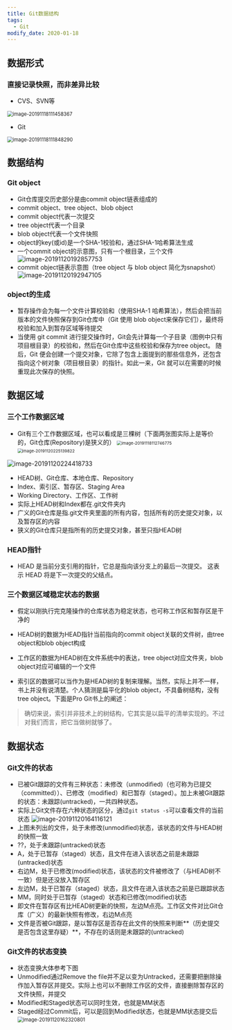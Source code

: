 ```yaml
---
title: Git数据结构
tags: 
  - Git
modify_date: 2020-01-18
---
```


## 数据形式

### 直接记录快照，而非差异比较

<!--more-->

* CVS、SVN等

<img src="https://i.loli.net/2020/05/17/j2xEq45tgU9wTof.png" alt="image-20191118111458367" style="zoom:80%;" />

* Git

<img src="https://i.loli.net/2020/05/17/xN1MVzCGtS8yKlp.png" alt="image-20191118111848290" style="zoom:80%;" />

## 数据结构

### Git object

* Git仓库提交历史部分是由commit object链表组成的
* commit object、tree object、blob object
* commit object代表一次提交
* tree object代表一个目录
* blob object代表一个文件快照
* object的key(或id)是一个SHA-1校验和，通过SHA-1哈希算法生成
* 一个commit object的示意图，只有一个根目录，三个文件
  <img src="https://i.loli.net/2020/05/17/NvAlF6uiXdRmwOs.png" alt="image-20191120192857753"  />
* commit object链表示意图（tree object 与 blob object 简化为snapshot）
  <img src="https://i.loli.net/2020/05/17/JQPOe4uE9W3oi2V.png" alt="image-20191120192947105"  />

### object的生成

* 暂存操作会为每一个文件计算校验和（使用SHA-1 哈希算法），然后会把当前版本的文件快照保存到Git仓库中（Git 使用 blob object来保存它们），最终将校验和加入到暂存区域等待提交
* 当使用 git commit 进行提交操作时，Git会先计算每一个子目录（图例中只有项目根目录）的校验和，然后在Git仓库中这些校验和保存为tree object。 随后，Git 便会创建一个提交对象，它除了包含上面提到的那些信息外，还包含指向这个树对象（项目根目录）的指针。如此一来，Git 就可以在需要的时候重现此次保存的快照。

## 数据区域

### 三个工作数据区域

* Git有三个工作数据区域，也可以看成是三棵树（下面两张图实际上是等价的，Git仓库(Repository)是狭义的）
  <img src="https://i.loli.net/2020/05/17/ABkM1FljOzN3uT6.png" alt="image-20191118112746775" style="zoom: 67%;" />
  <img src="https://i.loli.net/2020/05/17/tq1kP3Seb7sErOF.png" alt="image-20191120225139822" style="zoom:67%;" />

![image-20191120224418733](https://i.loli.net/2020/05/17/tOVYZIzF8rHnSsl.png)

* HEAD树、Git仓库、本地仓库、Repository
* Index、索引区、暂存区、Staging Area
* Working Directory、工作区、工作树
* 实际上HEAD树和Index都在.git文件夹内
* 广义的Git仓库是指.git文件夹里面的所有内容，包括所有的历史提交对象，以及暂存区的内容
* 狭义的Git仓库只是指所有的历史提交对象，甚至只指HEAD树

### HEAD指针

* HEAD 是当前分支引用的指针，它总是指向该分支上的最后一次提交。 这表示 HEAD 将是下一次提交的父结点。

### 三个数据区域稳定状态的数据

* 假定以刚执行完克隆操作的仓库状态为稳定状态，也可称工作区和暂存区是干净的

* HEAD树的数据为HEAD指针当前指向的commit object关联的文件树，由tree object和blob object构成

* 工作区的数据为HEAD树在文件系统中的表达，tree object对应文件夹，blob object对应可编辑的一个文件

* 索引区的数据可以当作为是HEAD树的复制来理解。当然，实际上并不一样，书上并没有说清楚。个人猜测是扁平化的blob object，不具备树结构，没有tree object。下面是Pro Git书上的阐述：

> 确切来说，索引并非技术上的树结构，它其实是以扁平的清单实现的。不过对我们而言，把它当做树就够了。

## 数据状态

### Git文件的状态

* 已被Git跟踪的文件有三种状态：未修改（unmodified)（也可称为已提交（committed））、已修改（modified）和已暂存（staged）。加上未被Git跟踪的状态：未跟踪(untracked)，一共四种状态。
* 实际上Git文件存在六种状态的区分，通过`git status -s`可以查看文件的当前状态
  <img src="https://i.loli.net/2020/05/17/Rcwmkgy43FS8pfQ.png" alt="image-20191120164116121"  />
* 上图未列出的文件，处于未修改(unmodified)状态，该状态的文件与HEAD树的快照一致
* ??，处于未跟踪(untracked)状态
* A，处于已暂存（staged）状态，且文件在进入该状态之前是未跟踪(untracked)状态
* 右边M，处于已修改(modified)状态，该状态的文件被修改了（与HEAD树不一致）但是还没放入暂存区
* 左边M，处于已暂存（staged）状态，且文件在进入该状态之前是已跟踪状态
* MM，同时处于已暂存（staged）状态和已修改(modified)状态
* 即文件在暂存区有比HEAD树更新的快照，左边M点亮。工作区文件对比Git仓库（广义）的最新快照有修改，右边M点亮
* 文件是否被Git跟踪，是以暂存区是否存在此文件的快照来判断**（历史提交是否包含这里存疑）**，不存在的话则是未跟踪的(untracked)

### Git文件的状态变换

* 状态变换大体参考下图
* Unmodified通过Remove the file并不足以变为Untracked，还需要把删除操作加入暂存区并提交。实际上也可以不删除工作区的文件，直接删除暂存区的文件快照，并提交
* Modified和Staged状态可以同时生效，也就是MM状态
* Staged经过Commit后，可以是回到Modified状态，也就是MM状态提交后
  <img src="https://i.loli.net/2020/05/17/ZCh5jkEyTHYJvu2.png" alt="image-20191120162320801" style="zoom: 80%;" />